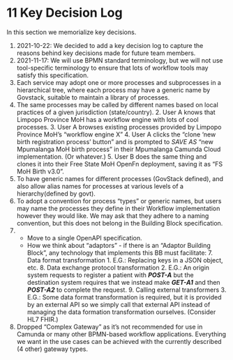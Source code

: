 # 11 Key Decision Log

In this section we memorialize key decisions.

1. 2021-10-22: We decided to add a key decision log to capture the reasons behind key decisions made for future team members.
2. 2021-11-17: We will use BPMN standard terminology, but we will not use tool-specific terminology to ensure that lots of workflow tools may satisfy this specification.
3. Each service may adopt one or more processes and subprocesses in a hierarchical tree, where each process may have a generic name by Govstack, suitable to maintain a library of processes.
4. The same processes may be called by different names based on local practices of a given jurisdiction (state/country). 2. User A knows that Limpopo Province MoH has a workflow engine with lots of cool processes. 3. User A browses existing processes provided by Limpopo Province MoH’s “workflow engine X” 4. User A clicks the “clone ‘new birth registration process’ button” and is prompted to _SAVE AS_ “new Mpumalanga MoH birth process” in their Mpumalanga Camunda Cloud implementation. (Or whatever.) 5. User B does the same thing and clones it into their Free State MoH OpenFn deployment, saving it as “FS MoH Birth v3.0”.
5. To have generic names for different processes (GovStack defined), and also allow alias names for processes at various levels of a hierarchy(defined by govt).
6. To adopt a convention for process “types” or generic names, but users may name the processes they define in their Workflow implementation however they would like. We may ask that they adhere to a naming convention, but this does not belong in the Building Block specification.
7.
   * Move to a single OpenAPI specification.
   * How we think about “adaptors” - if there is an “Adaptor Building Block”, any technology that implements this BB must facilitate: 7. Data format transformation 1. E.G.: Replacing keys in a JSON object, etc. 8. Data exchange protocol transformation 2. E.G.: An origin system requests to register a patient with _**POST-A**_ but the destination system requires that we instead make _**GET-A1**_ and then _**POST-A2**_ to complete the request. 9. Calling external transformers 3. E.G.: Some data format transformation is required, but it is provided by an external API so we simply call that external API instead of managing the data formation transformation ourselves. (Consider HL7 FHIR.)
8. Dropped “Complex Gateway” as it’s not recommended for use in Camunda or many other BPMN-based workflow applications. Everything we want in the use cases can be achieved with the currently described (4 other) gateway types.
